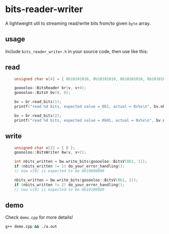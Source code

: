 # bits-reader-writer

A lightweight util to streaming read/write bits from/to given `byte` array.

## usage
Include `bits_reader_writer.h` in your source code, then use like this:

## read
``` C++
    unsigned char v[4] = { 0b10101010, 0b10101010, 0b10101010, 0b10101010 };

    gooooloo::BitsReader br(v, v+4);
    gooooloo::BitsV bv(0, 0);

    bv = br.read_bits(1);
    printf("read %d bits, expected value = 0b1, actual = 0x%x\n", bv.nbits, bv.v); 

    bv = br.read_bits(2);
    printf("read %d bits, expected value = 0b01, actual = 0x%x\n", bv.nbits, bv.v); 
```

## write
``` C++
    unsigned char v[2] = { 0 };
    gooooloo::BitsWriter bw(v, v+2);

    int nbits_written = bw.write_bits(gooooloo::BitsV(0b1, 1));
    if (nbits_written != 1) do_your_error_handling();
    // now v[0] is expected to be 0b10000000

    nbits_written = bw.write_bits(gooooloo::BitsV(0b1, 2));
    if (nbits_written != 2) do_your_error_handling();
    // now v[0] is expected to be 0b10100000
```

## demo
Check `demo.cpp` for more details!
``` bash
g++ demo.cpp && ./a.out
```